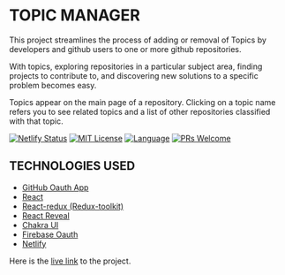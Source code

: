 # TOPIC MANAGER  
This project streamlines the process of adding or removal of Topics by developers and github users to one or more github repositories.  

With topics, exploring repositories in a particular subject area, finding projects to contribute to, and discovering new solutions to a specific problem becomes easy.  

Topics appear on the main page of a repository. Clicking on a topic name refers you to see related topics and a list of other repositories classified with that topic.  

[![Netlify Status](https://api.netlify.com/api/v1/badges/4e9ed08e-a9e6-4be1-957b-ba7c764375b8/deploy-status)](https://app.netlify.com/sites/github-topic-manager/deploys)   <a href="/cyrilchukwuebuka/github-topic-manager/blob/main/LICENSE"><img alt="MIT License" src="https://img.shields.io/github/license/ankur12-1610/pull-request-action?style=flat-square"></a>  <a href="https://developer.mozilla.org/en-US/docs/Learn/JavaScript/First_steps/What_is_JavaScript" rel="nofollow"><img alt="Language" src="https://img.shields.io/badge/Language-JavaScript-yellow"></a>
  <a href="https://github.com/ankur12-1610/pull-request-action/pulls"><img alt="PRs Welcome" src="https://img.shields.io/badge/PRs-Welcome-brightgreen.svg?style=flat-square" ></a>

## TECHNOLOGIES USED  
*  [GitHub Oauth App](https://docs.github.com/en/developers/apps/building-oauth-apps/creating-an-oauth-app)  
*  [React](https://reactjs.org/)  
*  [React-redux (Redux-toolkit)](https://redux-toolkit.js.org/)
*  [React Reveal](https://www.react-reveal.com/)
*  [Chakra UI](https://chakra-ui.com/)  
*  [Firebase Oauth](https://console.firebase.google.com/)
*  [Netlify](https://www.netlify.com/)

Here is the [live link](https://github-topic-manager.netlify.app/) to the project.
